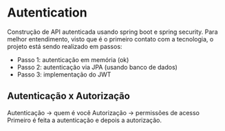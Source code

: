 # Autentication
Construção de API autenticada usando spring boot e spring security. Para melhor entendimento, visto que é o primeiro contato com a tecnologia, o projeto está sendo realizado em passos:

- Passo 1: autenticação em memória (ok)
- Passo 2: autenticação via JPA (usando banco de dados)
- Passo 3: implementação do JWT

## Autenticação x Autorização
Autenticação -> quem é você
Autorização -> permissões de acesso
Primeiro é feita a autenticação e depois a autorização.
  
